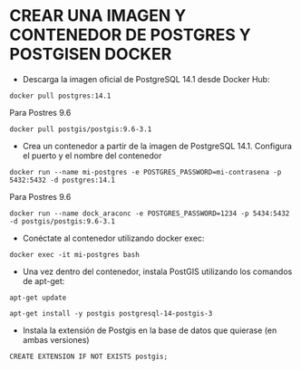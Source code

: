 # CREAR UNA IMAGEN Y CONTENEDOR DE POSTGRES  Y POSTGISEN DOCKER

* Descarga la imagen oficial de PostgreSQL 14.1 desde Docker Hub:
```
docker pull postgres:14.1

```
Para Postres 9.6

```
docker pull postgis/postgis:9.6-3.1

```



* Crea un contenedor a partir de la imagen de PostgreSQL 14.1. Configura el puerto y el nombre del contenedor
```
docker run --name mi-postgres -e POSTGRES_PASSWORD=mi-contrasena -p 5432:5432 -d postgres:14.1

```

Para Postres 9.6

```
docker run --name dock_araconc -e POSTGRES_PASSWORD=1234 -p 5434:5432 -d postgis/postgis:9.6-3.1

```



* Conéctate al contenedor utilizando docker exec:
```
docker exec -it mi-postgres bash

```

* Una vez dentro del contenedor, instala PostGIS utilizando los comandos de apt-get:
```
apt-get update

```
```
apt-get install -y postgis postgresql-14-postgis-3

```

* Instala la extensión de Postgis en la base de datos que quierase (en ambas versiones)
```
CREATE EXTENSION IF NOT EXISTS postgis;

```

